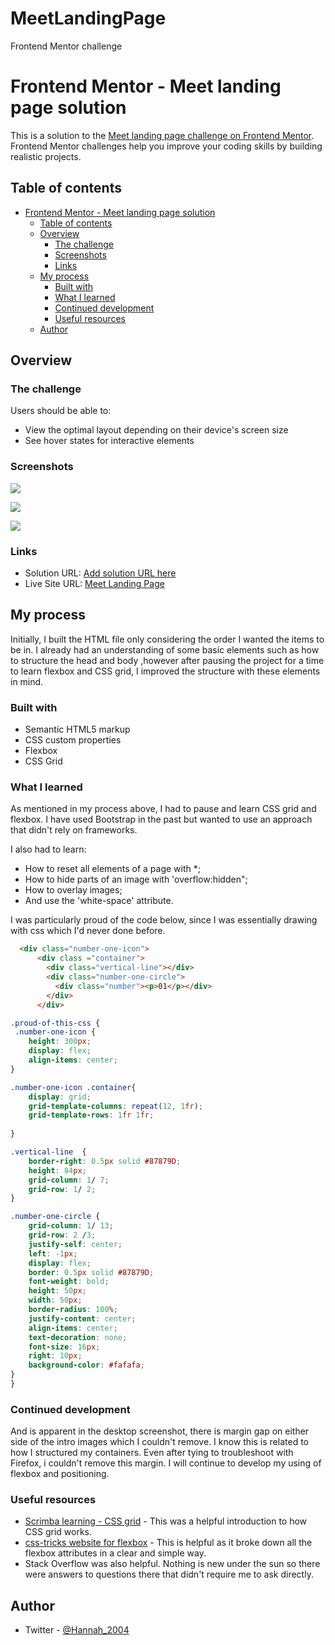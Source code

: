 # MeetLandingPage
Frontend Mentor challenge
# Frontend Mentor - Meet landing page solution

This is a solution to the [Meet landing page challenge on Frontend Mentor](https://www.frontendmentor.io/challenges/meet-landing-page-rbTDS6OUR). Frontend Mentor challenges help you improve your coding skills by building realistic projects. 

## Table of contents

- [Frontend Mentor - Meet landing page solution](#frontend-mentor---meet-landing-page-solution)
  - [Table of contents](#table-of-contents)
  - [Overview](#overview)
    - [The challenge](#the-challenge)
    - [Screenshots](#screenshots)
    - [Links](#links)
  - [My process](#my-process)
    - [Built with](#built-with)
    - [What I learned](#what-i-learned)
    - [Continued development](#continued-development)
    - [Useful resources](#useful-resources)
  - [Author](#author)


## Overview

### The challenge

Users should be able to:

- View the optimal layout depending on their device's screen size
- See hover states for interactive elements

### Screenshots

![](./Screenshots/Desktop-view-1440px-width.png)

![](./Screenshots/Tablet-view-700px.png)

![](./Screenshots/Mobile-view-375px-wide.png)


### Links

- Solution URL: [Add solution URL here](https://your-solution-url.com)
- Live Site URL: [Meet Landing Page](https://hannah-ogunyinka.github.io/MeetLandingPage/)

## My process

Initially, I built the HTML file only considering the order I wanted the items to be in. I already had an understanding of some basic elements such as how to structure the head and body ,however after pausing the project for a time to learn flexbox and CSS grid, I improved the structure with these elements in mind.


### Built with

- Semantic HTML5 markup
- CSS custom properties
- Flexbox
- CSS Grid


### What I learned
As mentioned in my process above, I had to pause and learn CSS grid and flexbox.  I have used Bootstrap in the past but wanted to use an approach that didn't rely on frameworks.

I also had to learn:
- How to reset all elements of a page with *;
- How to hide parts of an image with 'overflow:hidden";
- How to overlay images;
- And use the 'white-space' attribute.

I was particularly proud of the code below, since I was essentially drawing with css which I'd never done before.


```html
  <div class="number-one-icon">
      <div class ="container">
        <div class="vertical-line"></div>
        <div class="number-one-circle">
          <div class="number"><p>01</p></div>
        </div>
      </div>
```
```css
.proud-of-this-css {
 .number-one-icon {
    height: 300px;
    display: flex;
    align-items: center;
}

.number-one-icon .container{
    display: grid;
    grid-template-columns: repeat(12, 1fr);
    grid-template-rows: 1fr 1fr;
    
}

.vertical-line  {
    border-right: 0.5px solid #87879D;
    height: 84px;
    grid-column: 1/ 7;
    grid-row: 1/ 2;
}

.number-one-circle {
    grid-column: 1/ 13;
    grid-row: 2 /3; 
    justify-self: center;
    left: -1px;
    display: flex;
    border: 0.5px solid #87879D;
    font-weight: bold;
    height: 50px;
    width: 50px;
    border-radius: 100%;
    justify-content: center;
    align-items: center;
    text-decoration: none;
    font-size: 16px;
    right: 10px;
    background-color: #fafafa;
}
}
```

### Continued development

And is apparent in the desktop screenshot, there is margin gap on either side of the intro images which I couldn't remove.  I know this is related to how I structured my containers.  Even after tying to troubleshoot with Firefox, i couldn't remove this margin.  I will continue to develop my using of flexbox and positioning.

### Useful resources

- [Scrimba learning - CSS grid](https://scrimba.com/learn/cssgrid/) - This was a helpful introduction to how CSS grid works.
- [css-tricks website for flexbox](https://css-tricks.com/snippets/css/a-guide-to-flexbox/) - This is helpful as it broke down all the flexbox attributes in a clear and simple way.
- Stack Overflow was also helpful. Nothing is new under the sun so there were answers to questions there that didn't require me to ask directly.


## Author

- Twitter - [@Hannah_2004](https://twitter.com/Hannah_2004)

